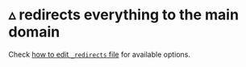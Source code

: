# ▵ redirects everything to the main domain

Check [how to edit `_redirects` file](https://www.netlify.com/docs/redirects/) for available options.
